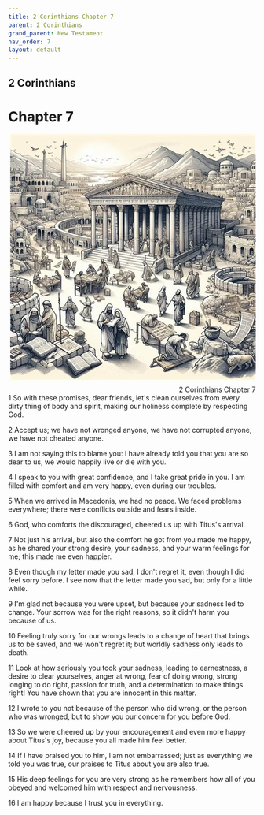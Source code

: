 ```yaml
---
title: 2 Corinthians Chapter 7
parent: 2 Corinthians
grand_parent: New Testament
nav_order: 7
layout: default
---
```


## 2 Corinthians

# Chapter 7

<div style="clear: both; text-align: right;">
    <img src="/assets/Image/2 Corinthians/500/7.jpg" alt="2 Corinthians Chapter 7" class="chapter-image" style="max-width: 100%; height: auto; float: right; margin: 0 0 10px 10px; padding-left: 10%;">
    <figcaption style="font-size: 14px;">2 Corinthians Chapter 7</figcaption>
</div>
1 So with these promises, dear friends, let's clean ourselves from every dirty thing of body and spirit, making our holiness complete by respecting God.

2 Accept us; we have not wronged anyone, we have not corrupted anyone, we have not cheated anyone.

3 I am not saying this to blame you: I have already told you that you are so dear to us, we would happily live or die with you.

4 I speak to you with great confidence, and I take great pride in you. I am filled with comfort and am very happy, even during our troubles.

5 When we arrived in Macedonia, we had no peace. We faced problems everywhere; there were conflicts outside and fears inside.

6 God, who comforts the discouraged, cheered us up with Titus's arrival.

7 Not just his arrival, but also the comfort he got from you made me happy, as he shared your strong desire, your sadness, and your warm feelings for me; this made me even happier.

8 Even though my letter made you sad, I don't regret it, even though I did feel sorry before. I see now that the letter made you sad, but only for a little while.

9 I'm glad not because you were upset, but because your sadness led to change. Your sorrow was for the right reasons, so it didn't harm you because of us.

10 Feeling truly sorry for our wrongs leads to a change of heart that brings us to be saved, and we won't regret it; but worldly sadness only leads to death.

11 Look at how seriously you took your sadness, leading to earnestness, a desire to clear yourselves, anger at wrong, fear of doing wrong, strong longing to do right, passion for truth, and a determination to make things right! You have shown that you are innocent in this matter.

12 I wrote to you not because of the person who did wrong, or the person who was wronged, but to show you our concern for you before God.

13 So we were cheered up by your encouragement and even more happy about Titus's joy, because you all made him feel better.

14 If I have praised you to him, I am not embarrassed; just as everything we told you was true, our praises to Titus about you are also true.

15 His deep feelings for you are very strong as he remembers how all of you obeyed and welcomed him with respect and nervousness.

16 I am happy because I trust you in everything.


